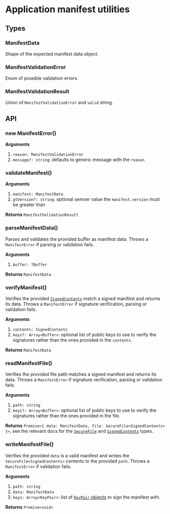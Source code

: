 # Application manifest utilities

## Types

### ManifestData

Shape of the expected manifest data object.

### ManifestValidationError

Enum of possible validation errors.

### ManifestValidationResult

Union of `ManifestValidationError` and `valid` string.

## API

### new ManifestError()

**Arguments**

1.  `reason: ManifestValidationError`
1.  `message?: string`: defaults to generic message with the `reason`

### validateManifest()

**Arguments**

1.  `manifest: ManifestData`
1.  `gtVersion?: string`: optional semver value the `manifest.version` must be greater than

**Returns** `ManifestValidationResult`

### parseManifestData()

Parses and validates the provided buffer as manifest data. Throws a `ManifestError` if parsing or validation fails.

**Arguments**

1.  `buffer: ?Buffer`

**Returns** `ManifestData`

### verifyManifest()

Verifies the provided [`SignedContents`](https://github.com/MainframeHQ/js-tools/tree/master/packages/secure-file#signedcontents) match a signed manifest and returns its data. Throws a `ManifestError` if signature verification, parsing or validation fails.

**Arguments**

1.  `contents: SignedContents`
1.  `keys?: Array<Buffer>`: optional list of public keys to use to verify the signatures rather than the ones provided in the `contents`.

**Returns** `ManifestData`

### readManifestFile()

Verifies the provided file path matches a signed manifest and returns its data. Throws a `ManifestError` if signature verification, parsing or validation fails.

**Arguments**

1.  `path: string`
1.  `keys?: Array<Buffer>`: optional list of public keys to use to verify the signatures rather than the ones provided in the file.

**Returns** `Promise<{ data: ManifestData, file: SecureFile<SignedContents> }>`, see the relevant docs for the [`SecureFile`](https://github.com/MainframeHQ/js-tools/tree/master/packages/secure-file#securefile) and [`SignedContents`](https://github.com/MainframeHQ/js-tools/tree/master/packages/secure-file#signedcontents) types.

### writeManifestFile()

Verifies the provided `data` is a valid manifest and writes the `SecureFile<SignedContents>` contents to the provided `path`. Throws a `ManifestError` if validation fails.

**Arguments**

1.  `path: string`
1.  `data: ManifestData`
1.  `keys: Array<KeyPair>`: list of [`KeyPair` objects](https://github.com/MainframeHQ/js-tools/tree/master/packages/utils-crypto#keypair) to sign the manifest with.

**Returns** `Promise<void>`
